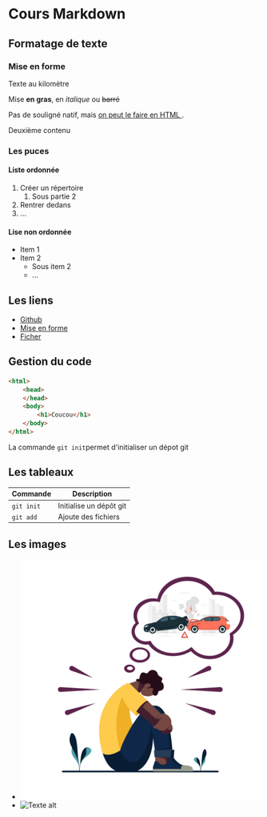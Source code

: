 # Cours Markdown

## Formatage de texte

### Mise en forme

Texte au kilomètre

Mise **en gras**, en *italique* ou ~~barré~~

Pas de souligné natif, mais <span style= "text-decoration : underline"> on peut le faire en HTML </span>.
>
Deuxième contenu

### Les puces

#### Liste ordonnée

1. Créer un répertoire
   1. Sous partie 2
2. Rentrer dedans
3. ...

#### Lise non ordonnée

- Item 1
- Item 2
  - Sous item 2
  - ...

## Les liens

- [Github](https://github.com)
- [Mise en forme](#mise-en-forme)
- [Ficher](ficher.md)

## Gestion du code

```html
<html>
    <head>
    </head>
    <body>
        <h1>Coucou</h1>
    </body>
</html>

```

La commande `git init`permet d'initialiser un dépot git

## Les tableaux

| Commande | Description |
| --- | --- |
| `git init` | Initialise un dépôt git |
| `git add` | Ajoute des fichiers |

## Les images
- ![enregistrée](/image/stress-post-traumatique-1024x1024.webp)
- ![Texte alt](https://www.santementale.fr/medias/2021/10/stress-depression-santementale-850x551.png)

